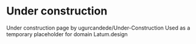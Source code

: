 # Under construction
Under construction page by ugurcandede/Under-Construction
Used as a temporary placeholder for domain Latum.design
